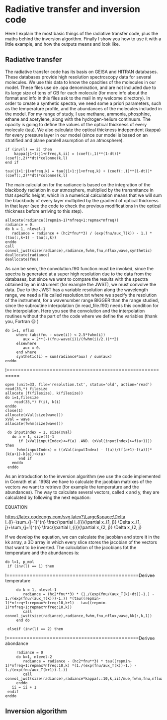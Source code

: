 # Radiative transfer and inversion code
Here I explain the most basic things of the radiative transfer code, plus the maths behind the inversion algorithm. Finally I show you how to use it with a little example, and how the outputs means and look like.
## Radiative transfer
The radiative transfer code has its basis on GEISA and HITRAN databases. These databases provide high resolution spectroscopy data for several molecules. We use this
data to know the opacities of the molecules in our model. These files use de .opa denomination, and are not included due to its large size of tens of GB for each molecule (for more info about the format and info in this files ask to the mail in my welcome directory). In order to create a synthetic spectra, we need some a priori parameters, such as the temperature profile, and the abundances of the molecules included in the model. For my range of study, I use methane, ammonia, phosphine, ethane and acetylene, along with the hydrogen-helium continuum. The opacity is going to define the values of the optical thickness of every molecule (tau). We also calculate the optical thickness independent (kappa) for every pressure layer in our model (since our model is based on an stratified and plane paralell asumption of an atmosphere).

    if (inv(l) == 2) then
        kappa(j1+1:j1+nfreq,k,ii) = (coef(:,1)**(1-dt))*(coef(:,2)**dt)*colonne(k,l)
    end if

    tau(j1+1:j1+nfreq,k) = tau(j1+1:j1+nfreq,k) + (coef(:,1)**(1-dt))*(coef(:,2)**dt)*colonne(k,l)

The main calculation for the radiance is based on the integration of the blackbody radiation in our atmosphere, multiplied by the transmitance in that specific height, which in a numerical calculation means that we will sum the blackbody of every layer multiplied by the gradient of optical thickness in that layer (see the code to check the previous modifications in the optical thickness before arriving to this step).

    allocate(radiance((repmin-1)*nfreq+1:repmax*nfreq))
    radiance = 0.
    do k = 1, nlevel-1
       radiance = radiance + (hc2*fnu**3) / (exp(fnu/aux_T(k)) - 1.) * (tau(:,k+1) - tau(:,k))
    enddo
    call convol_jwst(size(radiance),radiance,fwhm,fnu,nflux,wave,synthetic)
    deallocate(radiance)
    deallocate(fnu)


As can be seen, the convolution.f90 function must be invoked, since the spectra is generated at a super high resolution due to the data from the databases, but since we want to compare the results with the spectra obtained by an instrument (for example the JWST), we must convolve the data. Due to the JWST has a variable resolution along the wavelength range, we need a file called resolution.txt where we specify the resolution of the instrument, for a wavenumber range BIGGER than the range studied, since the subroutine interpolation (in read_file.f90) needs this condition for the interpolation.
Here you see the convolution and the interpolation routines without the part of the code where we define the variables (thank you, Fortran :unamused: )

    do i=1, nflux
         where (abs(fnu - wave(i)) < 2.5*fwhm(i))
            aux = 2**(-((fnu-wave(i))/(fwhm(i)/2.))**2)
         elsewhere
            aux = 0.
         end where
         synthetic(i) = sum(radiance*aux) / sum(aux)
    enddo
!==========================================================

    open (unit=33, file='resolution.txt', status='old', action='read')
    read(33,*) filesize
    allocate (f(filesize), k(filesize))
    do i=1,filesize
        read(33,*) f(i), k(i)
    enddo
    close(1)
    allocate(xVal(size(wave)))
    xVal = wave
    allocate(fwhm(size(wave)))
  
     do inputIndex = 1, size(xVal)
       do a = 1, size(f)-1
          if (xVal(inputIndex)<=f(a) .AND. (xVal(inputIndex)>=f(a+1))) then
	     fwhm(inputIndex) = ((xVal(inputIndex) - f(a))/(f(a+1)-f(a)))*(k(a+1)-k(a))+k(a)
          end if
       enddo
     enddo

As an introduction to the inversion algorithm (we use the code implemented in Conrath et al. 1998) we have to calculate the jacobian matrixes of the vectors we want to retrieve (for example the temperature and the abundances). The way to calculate several vectors, called x and y, they are calculated by following the next equation:

EQUATION

https://latex.codecogs.com/svg.latex?\Large&space;\Delta I_{i}=\sum_{j=1}^{n} \frac{\partial I_{i}}{\partial x_{1, j}} \Delta x_{1, j}+\sum_{j=1}^{n} \frac{\partial I_{i}}{\partial x_{2, j}} \Delta x_{2, j}

If we develop the equation, we can calculate the jacobian and store it in the kk array, a 3D array in which every slice stores the jacobian of the vectors that want to be inverted. The calculation of the jacobians fot the temperature and the abundances is:

    do l=1, p_mol
     if (inv(l) == 1) then
!==============================================Derivee temperature
    
         do k = 1, nlevel-1
            radiance = (hc2*fnu**3) * (1./(exp(fnu/(aux_T(k)+dt))-1.) - 1./(exp(fnu/(aux_T(k)))-1.)) *(tau((repmin-1)*nfreq+1:repmax*nfreq:10,k+1) - tau((repmin-       1)*nfreq+1:repmax*nfreq:10,k))
            call convol_jwst(size(radiance),radiance,fwhm,fnu,nflux,wave,kk(:,k,1))
         end do

     elseif (inv(l) == 2) then
!==============================================Derivee abondance

         radiance = 0
         do k=1, nlevel-2
            radiance = radiance - (hc2*fnu**3) * tau((repmin-1)*nfreq+1:repmax*nfreq:10,k) *(1./(exp(fnu/aux_T(k))-1.) - 1./(exp(fnu/aux_T(k+1))-1.))
            call convol_jwst(size(radiance),radiance*kappa(::10,k,ii)/mue,fwhm,fnu,nflux,wave,kk(:,k,ii+shift))
         enddo
       ii = ii + 1
     endif
    enddo

## Inversion algorithm


